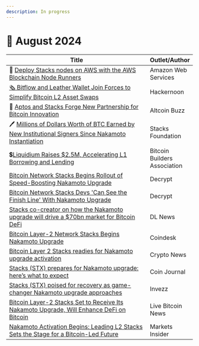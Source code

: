```yaml
---
description: In progress
---
```


# 🔸 August 2024

<table><thead><tr><th width="562">Title</th><th>Outlet/Author</th></tr></thead><tbody><tr><td>🧩 <a href="https://aws.amazon.com/blogs/database/how-to-deploy-stacks-blockchain-nodes-on-aws-with-the-aws-blockchain-node-runners-stacks-blueprint/?ref=stacksblog">Deploy Stacks nodes on AWS with the AWS Blockchain Node Runners</a></td><td>Amazon Web Services</td></tr><tr><td><a href="https://hackernoon.com/bitflow-and-leather-wallet-join-forces-to-simplify-bitcoin-l2-asset-swaps">🗞️ Bitflow and Leather Wallet Join Forces to Simplify Bitcoin L2 Asset Swaps</a></td><td>Hackernoon</td></tr><tr><td>🤝 <a href="https://www.altcoinbuzz.io/cryptocurrency-news/aptos-and-stacks-forge-new-partnership-for-bitcoin-innovation/">Aptos and Stacks Forge New Partnership for Bitcoin Innovation</a></td><td>Altcoin Buzz</td></tr><tr><td>🖊 <a href="https://stacks.org/institutional-signers-earn-millions">Millions of Dollars Worth of BTC Earned by New Institutional Signers Since Nakamoto Instantiation</a></td><td>Stacks Foundation</td></tr><tr><td>💲<a href="https://subscribe.bitcoinbuildersassociation.com/p/liquidium-raises-25m-accelerating?ref=stacksblog">Liquidium Raises $2.5M, Accelerating L1 Borrowing and Lending</a></td><td>Bitcoin Builders Association</td></tr><tr><td><a href="https://decrypt.co/246543/bitcoin-stacks-rollout-speed-boosting-nakamoto-upgrade">Bitcoin Network Stacks Begins Rollout of Speed-Boosting Nakamoto Upgrade</a></td><td>Decrypt</td></tr><tr><td><a href="https://decrypt.co/247247/bitcoin-network-stacks-devs-see-finish-line-nakamoto-upgrade">Bitcoin Network Stacks Devs 'Can See the Finish Line' With Nakamoto Upgrade</a></td><td>Decrypt</td></tr><tr><td><a href="https://www.dlnews.com/articles/defi/stacks-nakamoto-upgrade-brings-bitcoin-defi-with-sbtc-token/?utm_source=telegram&#x26;utm_medium=organic_social&#x26;utm_campaign=">Stacks co-creator on how the Nakamoto upgrade will drive a $70bn market for Bitcoin DeFi</a></td><td>DL News</td></tr><tr><td><a href="https://www.coindesk.com/tech/2024/08/28/bitcoin-layer-2-network-stacks-begins-nakamoto-upgrade/amp/">Bitcoin Layer-2 Network Stacks Begins Nakamoto Upgrade</a></td><td>Coindesk</td></tr><tr><td><a href="https://crypto.news/bitcoin-layer-2-stacks-readies-for-nakamoto-upgrade-activation/">Bitcoin Layer 2 Stacks readies for Nakamoto upgrade activation</a></td><td>Crypto News</td></tr><tr><td><a href="https://coinjournal.net/news/stacks-stx-prepares-for-nakamoto-upgrade-heres-what-to-expect/">Stacks (STX) prepares for Nakamoto upgrade: here’s what to expect</a></td><td>Coin Journal</td></tr><tr><td><a href="https://invezz.com/news/2024/08/26/stacks-stx-poised-for-recovery-as-game-changer-nakamoto-upgrade-approaches/">Stacks (STX) poised for recovery as game-changer Nakamoto upgrade approaches</a></td><td>Invezz</td></tr><tr><td><a href="https://www.livebitcoinnews.com/bitcoin-layer-2-stacks-set-to-receive-its-nakamoto-upgrade-will-enhance-defi-on-bitcoin/">Bitcoin Layer-2 Stacks Set to Receive Its Nakamoto Upgrade, Will Enhance DeFi on Bitcoin</a></td><td>Live Bitcoin News</td></tr><tr><td><a href="https://markets.businessinsider.com/news/currencies/nakamoto-activation-begins-leading-l2-stacks-sets-the-stage-for-a-bitcoin-led-future-1033729689">Nakamoto Activation Begins: Leading L2 Stacks Sets the Stage for a Bitcoin-Led Future</a></td><td>Markets Insider</td></tr></tbody></table>
